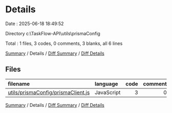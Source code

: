 # Details

Date : 2025-06-18 18:49:52

Directory c:\\TaskFlow-API\\utils\\prismaConfig

Total : 1 files,  3 codes, 0 comments, 3 blanks, all 6 lines

[Summary](results.md) / Details / [Diff Summary](diff.md) / [Diff Details](diff-details.md)

## Files
| filename | language | code | comment | blank | total |
| :--- | :--- | ---: | ---: | ---: | ---: |
| [utils/prismaConfig/prismaClient.js](/utils/prismaConfig/prismaClient.js) | JavaScript | 3 | 0 | 3 | 6 |

[Summary](results.md) / Details / [Diff Summary](diff.md) / [Diff Details](diff-details.md)
